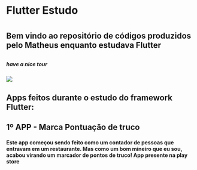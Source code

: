 <h1> Flutter Estudo<h1>
<h2>Bem vindo ao repositório de códigos produzidos pelo Matheus enquanto estudava Flutter<h2>
<h5>have a nice tour</h5>
<img src="https://media.giphy.com/media/14yzBgpfJSr5nO/giphy.gif" />
<h2>Apps feitos durante o estudo do framework Flutter:</h2>
  <h2>1º APP - Marca Pontuação de truco</h2>
     <h4>Este app começou sendo feito como um contador de pessoas que entravam em um restaurante. Mas como um bom mineiro que eu sou,    acabou virando um marcador de pontos de truco! App presente na play store</h4><br>
